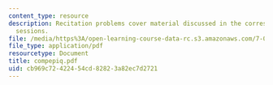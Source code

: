 ```yaml
---
content_type: resource
description: Recitation problems cover material discussed in the corresponding lecture
  sessions.
file: /media/https%3A/open-learning-course-data-rc.s3.amazonaws.com/7-012-introduction-to-biology-fall-2004/cb969c72422454cd82823a82ec7d2721_compepiq.pdf
file_type: application/pdf
resourcetype: Document
title: compepiq.pdf
uid: cb969c72-4224-54cd-8282-3a82ec7d2721
---
```

